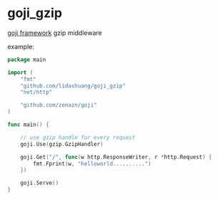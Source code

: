 goji_gzip
=========

[goji framework](https://goji.io) gzip middleware


example:

```go
package main

import (
	"fmt"
	"github.com/lidashuang/goji_gzip"
	"net/http"

	"github.com/zenazn/goji"
)

func main() {

	// use gzip handle for every request
	goji.Use(gzip.GzipHandler)

	goji.Get("/", func(w http.ResponseWriter, r *http.Request) {
		fmt.Fprint(w, "helloworld..........")
	})

	goji.Serve()
}
```
